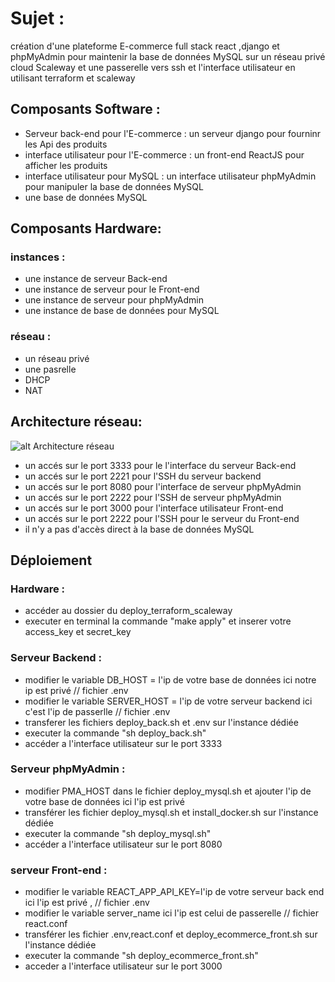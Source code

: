 # Sujet  :

création d'une plateforme E-commerce full stack react ,django et phpMyAdmin pour maintenir la base de données MySQL sur un réseau privé cloud Scaleway et une passerelle vers ssh et l'interface utilisateur en utilisant terraform et scaleway 

## Composants Software :

- Serveur back-end pour l'E-commerce  : un serveur django pour fourninr les Api des produits
- interface utilisateur pour l'E-commerce : un front-end ReactJS pour afficher les produits
- interface utilisateur pour MySQL : un interface utilisateur phpMyAdmin pour manipuler la base de données MySQL
- une base de données MySQL



## Composants Hardware:

### instances : 

- une instance de serveur Back-end
- une instance de serveur pour le Front-end
- une instance de serveur pour phpMyAdmin
- une instance de base de données pour MySQL 
### réseau :
- un réseau privé
- une pasrelle
- DHCP
- NAT
## Architecture réseau:

![alt Architecture réseau](https://i.postimg.cc/1XnRCyNb/documentation-projet-cloud-drawio.png)


- un accés sur le port 3333 pour le l'interface  du serveur Back-end
- un accés sur le port 2221 pour l'SSH du serveur backend
- un accés sur le port 8080 pour l'interface de serveur phpMyAdmin
- un accés sur le port 2222 pour l'SSH de serveur phpMyAdmin
- un accés sur le port 3000 pour l'interface utilisateur Front-end 
- un accés sur le port 2222 pour l'SSH pour le serveur du Front-end 
- il n'y a pas d'accès direct à la base de données MySQL



## Déploiement
### Hardware :
- accéder au dossier du deploy_terraform_scaleway
- executer en terminal la commande "make apply" et inserer votre access_key et secret_key
### Serveur Backend :
- modifier  le variable DB_HOST = l'ip de votre base de données ici notre ip est privé  // fichier .env
- modifier le variable SERVER_HOST = l'ip de votre serveur backend ici c'est l'ip de passerlle   // fichier .env
- transferer les fichiers deploy_back.sh et .env sur l'instance dédiée 
- executer la commande "sh deploy_back.sh"
- accéder a l'interface utilisateur sur le port 3333
### Serveur phpMyAdmin :
- modifier PMA_HOST dans le fichier deploy_mysql.sh et ajouter l'ip de votre base de données ici l'ip est privé 
- transférer les fichier deploy_mysql.sh et install_docker.sh sur l'instance dédiée 
- executer la commande "sh deploy_mysql.sh"
- accéder a l'interface utilisateur sur le port 8080 
### serveur Front-end :
- modifier le variable REACT_APP_API_KEY=l'ip de votre serveur back end ici l'ip est privé , // fichier .env
- modifier le variable server_name ici l'ip est celui de passerelle // fichier react.conf
- transférer les fichier .env,react.conf et deploy_ecommerce_front.sh  sur l'instance dédiée 
- executer la commande "sh deploy_ecommerce_front.sh"
- acceder a l'interface utilisateur sur le port 3000


